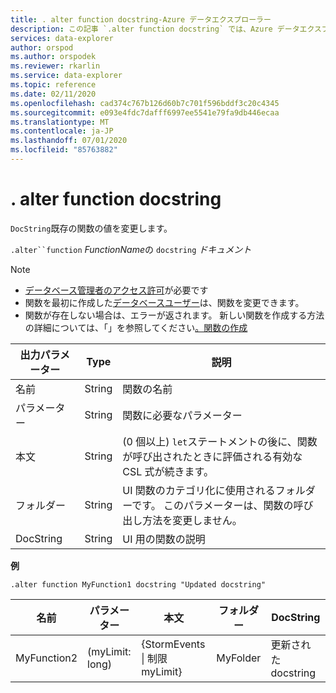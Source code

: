 ```yaml
---
title: . alter function docstring-Azure データエクスプローラー
description: この記事 `.alter function docstring` では、Azure データエクスプローラーについて説明します。
services: data-explorer
author: orspod
ms.author: orspodek
ms.reviewer: rkarlin
ms.service: data-explorer
ms.topic: reference
ms.date: 02/11/2020
ms.openlocfilehash: cad374c767b126d60b7c701f596bddf3c20c4345
ms.sourcegitcommit: e093e4fdc7dafff6997ee5541e79fa9db446ecaa
ms.translationtype: MT
ms.contentlocale: ja-JP
ms.lasthandoff: 07/01/2020
ms.locfileid: "85763882"
---
```

# <a name="alter-function-docstring"></a>. alter function docstring

`DocString`既存の関数の値を変更します。

`.alter``function` *FunctionName*の `docstring` *ドキュメント*

> [!NOTE]
> * [データベース管理者のアクセス許可](../management/access-control/role-based-authorization.md)が必要です
> * 関数を最初に作成した[データベースユーザー](../management/access-control/role-based-authorization.md)は、関数を変更できます。
> * 関数が存在しない場合は、エラーが返されます。 新しい関数を作成する方法の詳細については、「」を参照してください[。関数の作成](create-function.md)

|出力パラメーター |Type |説明
|---|---|--- 
|名前  |String |関数の名前
|パラメーター  |String |関数に必要なパラメーター
|本文  |String |(0 個以上) `let`ステートメントの後に、関数が呼び出されたときに評価される有効な CSL 式が続きます。
|フォルダー|String|UI 関数のカテゴリ化に使用されるフォルダーです。 このパラメーターは、関数の呼び出し方法を変更しません。
|DocString|String|UI 用の関数の説明

**例** 

```kusto
.alter function MyFunction1 docstring "Updated docstring"
```
    
|名前 |パラメーター |本文|フォルダー|DocString
|---|---|---|---|---
|MyFunction2 |(myLimit: long)| {StormEvents &#124; 制限 myLimit}|MyFolder|更新された docstring|
